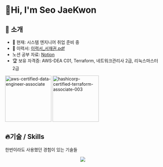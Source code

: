 #  👋Hi, I'm Seo JaeKwon




## 📂 소개
- 🌱 현재: 시스템 엔지니어 취업 준비 중  
- 📝 이력서: [이력서_서재권.pdf]()
- 노션 공부 자료: [Notion](https://www.notion.so/Notion-26fd5fed034680ffab0fe04d41562d2e)
- 🏆 보유 자격증: AWS-DEA C01, Terraform, 네트워크관리사 2급, 리눅스마스터 2급
<img width="150" height="auto" alt="aws-certified-data-engineer-associate" src="https://github.com/user-attachments/assets/36163081-9f97-461a-9f72-d27f896fcdb3" />
<img width="150" height="auto" alt="hashicorp-certified-terraform-associate-003" src="https://github.com/user-attachments/assets/771c2bcf-0001-4af9-bc04-dc473f02ad83" />

## 🔥기술 / Skills
한번이라도 사용했던 경험이 있는 기술들
<p align="center">
  <a href="https://skillicons.dev">
    <img src="https://skillicons.dev/icons?i=aws,kubernetes,docker,terraform,linux,gcp,visualstudio,vscode,git,windows,notion" />
  </a>
</p>
